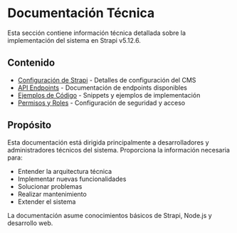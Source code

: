 # Documentación Técnica

Esta sección contiene información técnica detallada sobre la implementación del sistema en Strapi v5.12.6.

## Contenido

- [Configuración de Strapi](./configuracion-strapi.md) - Detalles de configuración del CMS
- [API Endpoints](./api-endpoints.md) - Documentación de endpoints disponibles
- [Ejemplos de Código](./ejemplos-codigo.md) - Snippets y ejemplos de implementación
- [Permisos y Roles](./permisos-roles.md) - Configuración de seguridad y acceso

## Propósito

Esta documentación está dirigida principalmente a desarrolladores y administradores técnicos del sistema. Proporciona la información necesaria para:

- Entender la arquitectura técnica
- Implementar nuevas funcionalidades
- Solucionar problemas
- Realizar mantenimiento
- Extender el sistema

La documentación asume conocimientos básicos de Strapi, Node.js y desarrollo web.

